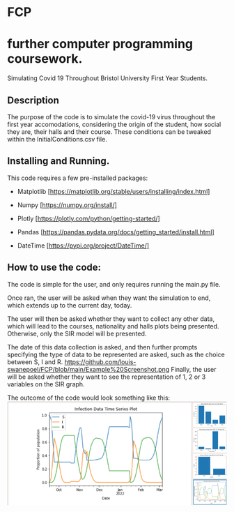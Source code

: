 # FCP
# further computer programming coursework.

Simulating Covid 19 Throughout Bristol University First Year Students.

## Description

The purpose of the code is to simulate the covid-19 virus throughout the first year accomodations, considering the origin of the student, how social they are, their halls and their course. These conditions can be tweaked within the InitialConditions.csv file. 

## Installing and Running.

This code requires a few pre-installed packages: 

* Matplotlib [https://matplotlib.org/stable/users/installing/index.html]

* Numpy [https://numpy.org/install/]

* Plotly [https://plotly.com/python/getting-started/]

* Pandas [https://pandas.pydata.org/docs/getting_started/install.html]

* DateTime [https://pypi.org/project/DateTime/]

## How to use the code:

The code is simple for the user, and only requires running the main.py file.

Once ran, the user will be asked when they want the simulation to end, which extends up to the current day, today.

The user will then be asked whether they want to collect any other data, which will lead to the courses, nationality and halls plots being presented. Otherwise, only the SIR model will be presented.

The date of this data collection is asked, and then further prompts specifying the type of data to be represented are asked, such as the choice between S, I and R. 
https://github.com/louis-swanepoel/FCP/blob/main/Example%20Screenshot.png
Finally, the user will be asked whether they want to see the representation of 1, 2 or 3 variables on the SIR graph. 

The outcome of the code would look something like this: ![Image](https://github.com/louis-swanepoel/FCP/blob/main/Example%20Screenshot.png)
